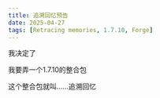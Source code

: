 ```yaml
---
title: 追溯回忆预告
date: 2025-04-27
tags: [Retracing memories, 1.7.10, Forge]
---
```

我决定了

我要弄一个1.7.10的整合包

这个整合包就叫……追溯回忆
